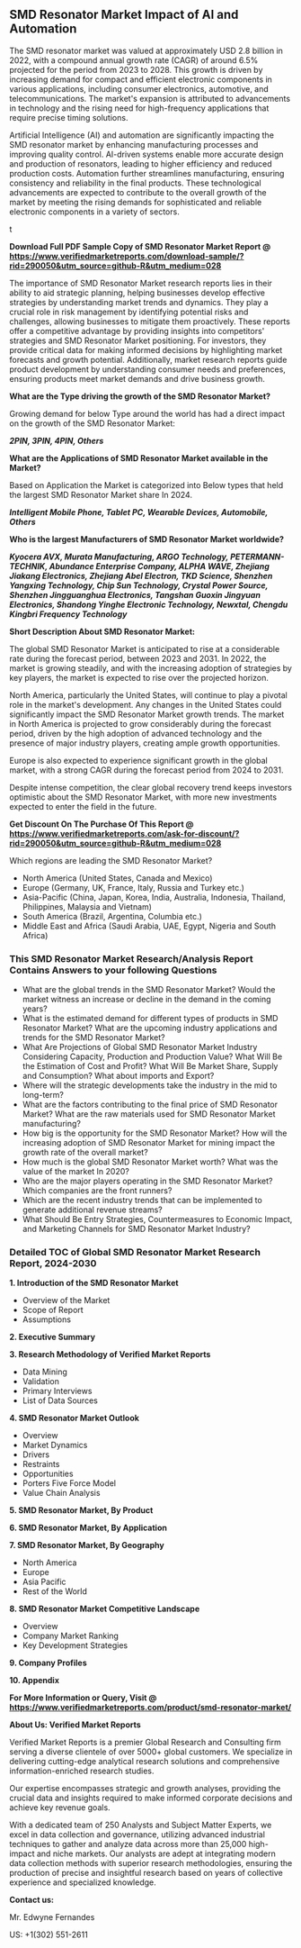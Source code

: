 <h2>SMD Resonator Market Impact of AI and Automation</h2><p>The SMD resonator market was valued at approximately USD 2.8 billion in 2022, with a compound annual growth rate (CAGR) of around 6.5% projected for the period from 2023 to 2028. This growth is driven by increasing demand for compact and efficient electronic components in various applications, including consumer electronics, automotive, and telecommunications. The market's expansion is attributed to advancements in technology and the rising need for high-frequency applications that require precise timing solutions.</p><p>Artificial Intelligence (AI) and automation are significantly impacting the SMD resonator market by enhancing manufacturing processes and improving quality control. AI-driven systems enable more accurate design and production of resonators, leading to higher efficiency and reduced production costs. Automation further streamlines manufacturing, ensuring consistency and reliability in the final products. These technological advancements are expected to contribute to the overall growth of the market by meeting the rising demands for sophisticated and reliable electronic components in a variety of sectors.</p>t</p><p id="" class=""><strong>Download Full PDF Sample Copy of SMD Resonator Market Report @ <a href="https://www.verifiedmarketreports.com/download-sample/?rid=290050&utm_source=github-R&utm_medium=028" target="_blank">https://www.verifiedmarketreports.com/download-sample/?rid=290050&utm_source=github-R&utm_medium=028</a></strong></p><p>The importance of&nbsp;SMD Resonator Market research reports lies in their ability to aid strategic planning, helping businesses develop effective strategies by understanding market trends and dynamics. They play a crucial role in risk management by identifying potential risks and challenges, allowing businesses to mitigate them proactively. These reports offer a competitive advantage by providing insights into competitors' strategies and SMD Resonator Market positioning. For investors, they provide critical data for making informed decisions by highlighting market forecasts and growth potential. Additionally, market research reports guide product development by understanding consumer needs and preferences, ensuring products meet market demands and drive business growth.</p><p><strong>What are the&nbsp;Type driving the growth of the SMD Resonator Market?</strong></p><p id="" class="">Growing demand for below Type around the world has had a direct impact on the growth of the SMD Resonator Market:</p><em><strong>2PIN, 3PIN, 4PIN, Others</strong></em></p><strong>What are the&nbsp;Applications&nbsp;of SMD Resonator Market available in the Market?</strong></p><p id="" class="">Based on Application the Market is categorized into Below types that held the largest SMD Resonator Market share In 2024.</p><em><strong>Intelligent Mobile Phone, Tablet PC, Wearable Devices, Automobile, Others</strong></em></p><strong>Who is the largest Manufacturers of SMD Resonator Market worldwide?</strong></p><p><em><strong>Kyocera AVX, Murata Manufacturing, ARGO Technology, PETERMANN-TECHNIK, Abundance Enterprise Company, ALPHA WAVE, Zhejiang Jiakang Electronics, Zhejiang Abel Electron, TKD Science, Shenzhen Yangxing Technology, Chip Sun Technology, Crystal Power Source, Shenzhen Jingguanghua Electronics, Tangshan Guoxin Jingyuan Electronics, Shandong Yinghe Electronic Technology, Newxtal, Chengdu Kingbri Frequency Technology</strong></em></p><p id="" class=""><strong>Short Description About SMD Resonator Market:</strong></p><p>The global SMD Resonator Market is anticipated to rise at a considerable rate during the forecast period, between 2023 and 2031. In 2022, the market is growing steadily, and with the increasing adoption of strategies by key players, the market is expected to rise over the projected horizon.</p><p>North America, particularly the United States, will continue to play a pivotal role in the market's development. Any changes in the United States could significantly impact the SMD Resonator Market growth trends. The market in North America is projected to grow considerably during the forecast period, driven by the high adoption of advanced technology and the presence of major industry players, creating ample growth opportunities.</p><p>Europe is also expected to experience significant growth in the global market, with a strong CAGR during the forecast period from 2024 to 2031.</p><p>Despite intense competition, the clear global recovery trend keeps investors optimistic about the SMD Resonator Market, with more new investments expected to enter the field in the future.</p><p id="" class=""><strong>Get Discount On The Purchase Of This Report @ <a href="https://www.verifiedmarketreports.com/ask-for-discount/?rid=290050&utm_source=github-R&utm_medium=028" target="_blank">https://www.verifiedmarketreports.com/ask-for-discount/?rid=290050&utm_source=github-R&utm_medium=028</a></strong></p>Which regions are leading the SMD Resonator Market?</p><ul><li>North America (United States, Canada and Mexico)</li><li>Europe (Germany, UK, France, Italy, Russia and Turkey etc.)</li><li>Asia-Pacific (China, Japan, Korea, India, Australia, Indonesia, Thailand, Philippines, Malaysia and Vietnam)</li><li>South America (Brazil, Argentina, Columbia etc.)</li><li>Middle East and Africa (Saudi Arabia, UAE, Egypt, Nigeria and South Africa)</li></ul><h3 id="" class="">This SMD Resonator Market Research/Analysis Report Contains Answers to your following Questions</h3><ul><li>What are the global trends in the SMD Resonator Market? Would the market witness an increase or decline in the demand in the coming years?</li><li>What is the estimated demand for different types of products in SMD Resonator Market? What are the upcoming industry applications and trends for the SMD Resonator Market?</li><li>What Are Projections of Global SMD Resonator Market Industry Considering Capacity, Production and Production Value? What Will Be the Estimation of Cost and Profit? What Will Be Market Share, Supply and Consumption? What about imports and Export?</li><li>Where will the strategic developments take the industry in the mid to long-term?</li><li>What are the factors contributing to the final price of SMD Resonator Market? What are the raw materials used for SMD Resonator Market manufacturing?</li><li>How big is the opportunity for the SMD Resonator Market? How will the increasing adoption of SMD Resonator Market for mining impact the growth rate of the overall market?</li><li>How much is the global SMD Resonator Market worth? What was the value of the market In 2020?</li><li>Who are the major players operating in the SMD Resonator Market? Which companies are the front runners?</li><li>Which are the recent industry trends that can be implemented to generate additional revenue streams?</li><li>What Should Be Entry Strategies, Countermeasures to Economic Impact, and Marketing Channels for SMD Resonator Market Industry?</li></ul><h3 id="" class="">Detailed TOC of Global SMD Resonator Market Research Report, 2024-2030</h3><p id="" class=""><strong>1. Introduction of the SMD Resonator Market</strong></p><ul><li>Overview of the Market</li><li>Scope of Report</li><li>Assumptions</li></ul><p id="" class=""><strong>2. Executive Summary</strong></p><p id="" class=""><strong>3. Research Methodology of Verified Market Reports</strong></p><ul><li>Data Mining</li><li>Validation</li><li>Primary Interviews</li><li>List of Data Sources</li></ul><p id="" class=""><strong>4. SMD Resonator Market Outlook</strong></p><ul><li>Overview</li><li>Market Dynamics</li><li>Drivers</li><li>Restraints</li><li>Opportunities</li><li>Porters Five Force Model</li><li>Value Chain Analysis</li></ul><p id="" class=""><strong>5. SMD Resonator Market, By Product</strong></p><p id="" class=""><strong>6. SMD Resonator Market, By Application</strong></p><p id="" class=""><strong>7. SMD Resonator Market, By Geography</strong></p><ul><li>North America</li><li>Europe</li><li>Asia Pacific</li><li>Rest of the World</li></ul><p id="" class=""><strong>8. SMD Resonator Market Competitive Landscape</strong></p><ul><li>Overview</li><li>Company Market Ranking</li><li>Key Development Strategies</li></ul><p id="" class=""><strong>9. Company Profiles</strong></p><p id="" class=""><strong>10. Appendix</strong></p><p id="" class=""><strong>For More Information or Query, Visit @ <a href="https://www.verifiedmarketreports.com/product/smd-resonator-market/" target="_blank">https://www.verifiedmarketreports.com/product/smd-resonator-market/</a></strong></p><p id="" class=""><strong>About Us: Verified Market Reports</strong></p><p id="" class="">Verified Market Reports is a premier Global Research and Consulting firm serving a diverse clientele of over 5000+ global customers. We specialize in delivering cutting-edge analytical research solutions and comprehensive information-enriched research studies.</p><p id="" class="">Our expertise encompasses strategic and growth analyses, providing the crucial data and insights required to make informed corporate decisions and achieve key revenue goals.</p><p id="" class="">With a dedicated team of 250 Analysts and Subject Matter Experts, we excel in data collection and governance, utilizing advanced industrial techniques to gather and analyze data across more than 25,000 high-impact and niche markets. Our analysts are adept at integrating modern data collection methods with superior research methodologies, ensuring the production of precise and insightful research based on years of collective experience and specialized knowledge.</p><p id="" class=""><strong>Contact us:</strong></p><p id="" class="">Mr. Edwyne Fernandes</p><p id="" class="">US: +1(302) 551-2611</p>